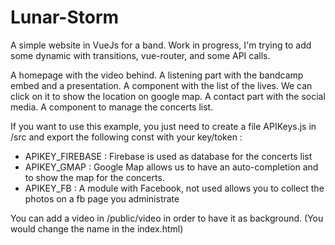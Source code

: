 # Lunar-Storm

A simple website in VueJs for a band.
Work in progress, I'm trying to add some dynamic with transitions, vue-router, and some API calls.

A homepage with the video behind.
A listening part with the bandcamp embed and a presentation.
A component with the list of the lives. We can click on it to show the location on google map.
A contact part with the social media.
A component to manage the concerts list.

If you want to use this example, you just need to create a file APIKeys.js in /src and export the following const with your key/token :
* APIKEY_FIREBASE : Firebase is used as database for the concerts list
* APIKEY_GMAP : Google Map allows us to have an auto-completion and to show the map for the concerts.
* APIKEY_FB : A module with Facebook, not used allows you to collect the photos on a fb page you administrate

You can add a video in /public/video in order to have it as background. (You would change the name in the index.html)